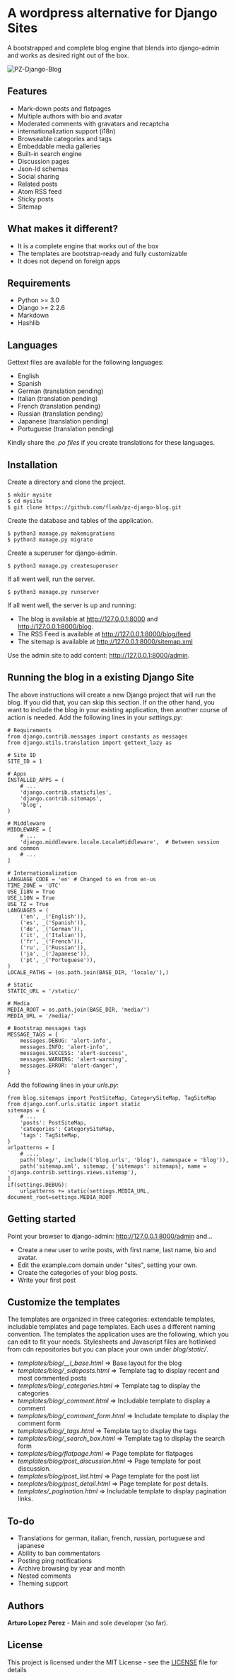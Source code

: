 # A wordpress alternative for Django Sites

A bootstrapped and complete blog engine that blends into django-admin and works as desired right out of the box.

![PZ-Django-Blog](https://www.dropbox.com/s/sqoj5n950ei4kv3/pz-django-blog.png?raw=1)

## Features

- Mark-down posts and flatpages
- Multiple authors with bio and avatar
- Moderated comments with gravatars and recaptcha
- internationalization support (i18n)
- Browseable categories and tags
- Embeddable media galleries
- Built-in search engine
- Discussion pages
- Json-ld schemas
- Social sharing
- Related posts
- Atom RSS feed
- Sticky posts
- Sitemap

## What makes it different?

- It is a complete engine that works out of the box
- The templates are bootstrap-ready and fully customizable
- It does not depend on foreign apps

## Requirements
- Python >= 3.0
- Django >= 2.2.6
- Markdown
- Hashlib

## Languages
Gettext files are available for the following languages:

- English
- Spanish
- German (translation pending)
- Italian (translation pending)
- French (translation pending)
- Russian (translation pending)
- Japanese (translation pending)
- Portuguese (translation pending)

Kindly share the *.po files* if you create translations for these languages.

## Installation
Create a directory and clone the project.
```
$ mkdir mysite
$ cd mysite
$ git clone https://github.com/flaab/pz-django-blog.git
```
Create the database and tables of the application.
```
$ python3 manage.py makemigrations
$ python3 manage.py migrate
```
Create a superuser for django-admin.
```
$ python3 manage.py createsuperuser
```
If all went well, run the server.
```
$ python3 manage.py runserver
```
If all went well, the server is up and running: 

- The blog is available at http://127.0.0.1:8000 and http://127.0.0.1:8000/blog.
- The RSS Feed is available at http://127.0.0.1:8000/blog/feed 
- The sitemap is available at http://127.0.0.1:8000/sitemap.xml 

Use the admin site to add content: http://127.0.0.1:8000/admin. 

## Running the blog in a existing Django Site

The above instructions will create a new Django project that will run the blog. If you did that, you can skip this section. If on the other hand, you want to include the blog in your existing application, then another course of action is needed. Add the following lines in your *settings.py*:

```
# Requirements
from django.contrib.messages import constants as messages
from django.utils.translation import gettext_lazy as 

# Site ID
SITE_ID = 1 

# Apps
INSTALLED_APPS = (
    # ...
    'django.contrib.staticfiles',
    'django.contrib.sitemaps',
    'blog',
)

# Middleware
MIDDLEWARE = [
    # ...
    'django.middleware.locale.LocaleMiddleware',  # Between session and common
    # ...
]

# Internationalization
LANGUAGE_CODE = 'en' # Changed to en from en-us
TIME_ZONE = 'UTC'
USE_I18N = True
USE_L10N = True
USE_TZ = True
LANGUAGES = (
    ('en', _('English')),
    ('es', _('Spanish')),
    ('de', _('German')),
    ('it', _('Italian')),
    ('fr', _('French')),
    ('ru', _('Russian')),
    ('ja', _('Japanese')),
    ('pt', _('Portuguese')),
)
LOCALE_PATHS = (os.path.join(BASE_DIR, 'locale/'),)

# Static
STATIC_URL = '/static/'

# Media
MEDIA_ROOT = os.path.join(BASE_DIR, 'media/')
MEDIA_URL = '/media/'

# Bootstrap messages tags
MESSAGE_TAGS = {
    messages.DEBUG: 'alert-info',
    messages.INFO: 'alert-info',
    messages.SUCCESS: 'alert-success',
    messages.WARNING: 'alert-warning',
    messages.ERROR: 'alert-danger',
}
```

Add the following lines in your *urls.py*:

```
from blog.sitemaps import PostSiteMap, CategorySiteMap, TagSiteMap
from django.conf.urls.static import static
sitemaps = {
    # ...
    'posts': PostSiteMap,
    'categories': CategorySiteMap,
    'tags': TagSiteMap,
}
urlpatterns = [
    # ...,
    path('blog/', include(('blog.urls', 'blog'), namespace = 'blog')),
    path('sitemap.xml', sitemap, {'sitemaps': sitemaps}, name = 'django.contrib.settings.views.sitemap'),
]
if(settings.DEBUG):
    urlpatterns += static(settings.MEDIA_URL, document_root=settings.MEDIA_ROOT
```

## Getting started
Point your browser to django-admin: http://127.0.0.1:8000/admin and...

- Create a new user to write posts, with first name, last name, bio and avatar.
- Edit the example.com domain under "sites", setting your own.
- Create the categories of your blog posts.
- Write your first post

## Customize the templates
The templates are organized in three categories: extendable templates, includable templates and page templates. Each uses a different naming convention. The templates the application uses are the following, which you can edit to fit your needs. Stylesheets and Javascript files are hotlinked from cdn repositories but you can place your own under *blog/static/*.

- *templates/blog/__l_base.html* => Base layout for the blog
- *templates/blog/_sideposts.html* => Template tag to display recent and most commented posts
- *templates/blog/_categories.html* => Template tag to display the categories
- *templates/blog/_comment.html* => Includable template to display a comment
- *templates/blog/_comment_form.html* => Includate template to display the comment form
- *templates/blog/_tags.html* => Template tag to display the tags
- *templates/blog/_search_box.html* => Template tag to display the search form
- *templates/blog/flatpage.html* => Page template for flatpages
- *templates/blog/post_discussion.html* => Page template for post discussion.
- *templates/blog/post_list.html* => Page template for the post list
- *templates/blog/post_detail.html* => Page template for post details.
- *templates/_pagination.html* => Includable template to display pagination links.

## To-do
- Translations for german, italian, french, russian, portuguese and japanese
- Ability to ban commentators
- Posting ping notifications
- Archive browsing by year and month
- Nested comments
- Theming support

## Authors
**Arturo Lopez Perez** - Main and sole developer (so far).

## License
This project is licensed under the MIT License - see the [LICENSE](LICENSE) file for details